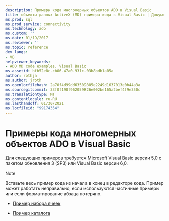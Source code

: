```yaml
---
description: Примеры кода многомерных объектов ADO в Visual Basic
title: объекты данных ActiveX (MD) примеры кода в Visual Basic | Документация Майкрософт
ms.prod: sql
ms.prod_service: connectivity
ms.technology: ado
ms.custom: ''
ms.date: 01/19/2017
ms.reviewer: ''
ms.topic: reference
dev_langs:
- VB
helpviewer_keywords:
- ADO MD code examples, Visual Basic
ms.assetid: bfb52e8c-cb06-47a0-931c-03b8bdb1a05a
author: rothja
ms.author: jroth
ms.openlocfilehash: 2a70f4d99dd63509885e2249d1637013e0b44a3a
ms.sourcegitcommit: 33f0f190f962059826e002be165a2bef4f9e350c
ms.translationtype: MT
ms.contentlocale: ru-RU
ms.lasthandoff: 01/30/2021
ms.locfileid: "99174354"
---
```

# <a name="ado-md-code-examples-in-visual-basic"></a>Примеры кода многомерных объектов ADO в Visual Basic
Для следующих примеров требуется Microsoft Visual Basic версии 5,0 с пакетом обновления 3 (SP3) или Visual Basic версии 6,0.  
  
> [!NOTE]
>  Вставьте весь пример кода из начала в конец в редакторе кода. Пример может работать неправильно, если используются частичные примеры или если форматирование абзаца потеряно.  
  
-   [Пример набора ячеек](./cellset-example-vb.md)  
  
-   [Пример каталога](./catalog-example-vb.md)